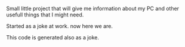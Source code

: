 Small little project that will give me information about my PC and other usefull things that I might need.

Started as a joke at work. now here we are.

This code is generated also as a joke.